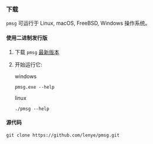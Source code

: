 ### 下载

`pmsg` 可运行于 Linux, macOS, FreeBSD, Windows 操作系统。

#### 使用二进制发行版

1. 下载 `pmsg` [最新版本](https://github.com/lenye/pmsg/releases)

1. 开始运行它:

   windows

    ```shell
    pmsg.exe --help
    ```

   linux

    ```shell
    ./pmsg --help
    ```

#### 源代码

```shell
git clone https://github.com/lenye/pmsg.git
```